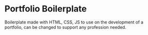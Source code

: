 # Portfolio Boilerplate

Boilerplate made with HTML, CSS, JS to use on the development of a portfolio, can be changed to support any profession needed.
